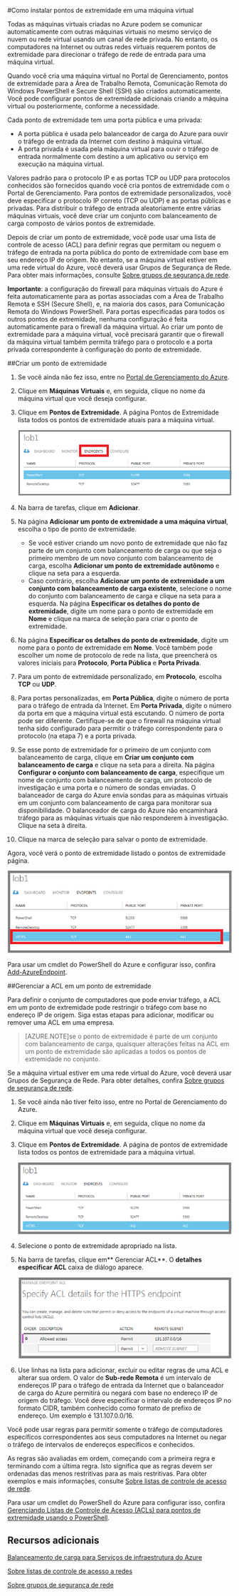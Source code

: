 <properties 
	pageTitle="Configurar pontos de extremidade em uma máquina virtual no Azure" 
	description="Saiba como configurar pontos de extremidade no portal clássico para permitir a comunicação com uma máquina virtual no Azure." 
	services="virtual-machines" 
	documentationCenter="" 
	authors="KBDAzure" 
	manager="timlt" 
	editor=""/>

<tags 
	ms.service="virtual-machines" 
	ms.workload="infrastructure-services" 
	ms.tgt_pltfrm="na" 
	ms.devlang="na" 
	ms.topic="article" 
	ms.date="04/29/2015" 
	ms.author="kathydav"/>

#Como instalar pontos de extremidade em uma máquina virtual

Todas as máquinas virtuais criadas no Azure podem se comunicar automaticamente com outras máquinas virtuais no mesmo serviço de nuvem ou rede virtual usando um canal de rede privada. No entanto, os computadores na Internet ou outras redes virtuais requerem pontos de extremidade para direcionar o tráfego de rede de entrada para uma máquina virtual.

Quando você cria uma máquina virtual no Portal de Gerenciamento, pontos de extremidade para a Área de Trabalho Remota, Comunicação Remota do Windows PowerShell e Secure Shell (SSH) são criados automaticamente. Você pode configurar pontos de extremidade adicionais criando a máquina virtual ou posteriormente, conforme a necessidade.

Cada ponto de extremidade tem uma porta pública e uma privada:

- A porta pública é usada pelo balanceador de carga do Azure para ouvir o tráfego de entrada da Internet com destino à máquina virtual. 
- A porta privada é usada pela máquina virtual para ouvir o tráfego de entrada normalmente com destino a um aplicativo ou serviço em execução na máquina virtual.

Valores padrão para o protocolo IP e as portas TCP ou UDP para protocolos conhecidos são fornecidos quando você cria pontos de extremidade com o Portal de Gerenciamento. Para pontos de extremidade personalizados, você deve especificar o protocolo IP correto (TCP ou UDP) e as portas públicas e privadas. Para distribuir o tráfego de entrada aleatoriamente entre várias máquinas virtuais, você deve criar um conjunto com balanceamento de carga composto de vários pontos de extremidade.

Depois de criar um ponto de extremidade, você pode usar uma lista de controle de acesso (ACL) para definir regras que permitam ou neguem o tráfego de entrada na porta pública do ponto de extremidade com base em seu endereço IP de origem. No entanto, se a máquina virtual estiver em uma rede virtual do Azure, você deverá usar Grupos de Segurança de Rede. Para obter mais informações, consulte [Sobre grupos de segurança de rede](https://msdn.microsoft.com/library/azure/dn848316.aspx).

**Importante**: a configuração do firewall para máquinas virtuais do Azure é feita automaticamente para as portas associadas com a Área de Trabalho Remota e SSH (Secure Shell), e, na maioria dos casos, para Comunicação Remota do Windows PowerShell. Para portas especificadas para todos os outros pontos de extremidade, nenhuma configuração é feita automaticamente para o firewall da máquina virtual. Ao criar um ponto de extremidade para a máquina virtual, você precisará garantir que o firewall da máquina virtual também permita tráfego para o protocolo e a porta privada correspondente à configuração do ponto de extremidade.

##Criar um ponto de extremidade

1.	Se você ainda não fez isso, entre no [Portal de Gerenciamento do Azure](http://manage.windowsazure.com/).
2.	Clique em **Máquinas Virtuais** e, em seguida, clique no nome da máquina virtual que você deseja configurar.
3.	Clique em **Pontos de Extremidade**. A página Pontos de Extremidade lista todos os pontos de extremidade atuais para a máquina virtual.

	![Pontos de extremidade](./media/virtual-machines-set-up-endpoints/endpointswindows.png)
 
4.	Na barra de tarefas, clique em **Adicionar**.
5.	Na página **Adicionar um ponto de extremidade a uma máquina virtual**, escolha o tipo de ponto de extremidade. 

	- Se você estiver criando um novo ponto de extremidade que não faz parte de um conjunto com balanceamento de carga ou que seja o primeiro membro de um novo conjunto com balanceamento de carga, escolha **Adicionar um ponto de extremidade autônomo** e clique na seta para a esquerda.
	- Caso contrário, escolha **Adicionar um ponto de extremidade a um conjunto com balanceamento de carga existente**, selecione o nome do conjunto com balanceamento de carga e clique na seta para a esquerda. Na página **Especificar os detalhes do ponto de extremidade**, digite um nome para o ponto de extremidade em **Nome** e clique na marca de seleção para criar o ponto de extremidade.

6.	Na página **Especificar os detalhes do ponto de extremidade**, digite um nome para o ponto de extremidade em **Nome**. Você também pode escolher um nome de protocolo de rede na lista, que preencherá os valores iniciais para **Protocolo**, **Porta Pública** e **Porta Privada**.
7.	Para um ponto de extremidade personalizado, em **Protocolo**, escolha **TCP** ou **UDP**.
8.	Para portas personalizadas, em **Porta Pública**, digite o número de porta para o tráfego de entrada da Internet. Em **Porta Privada**, digite o número da porta em que a máquina virtual está escutando. O número de porta pode ser diferente. Certifique-se de que o firewall na máquina virtual tenha sido configurado para permitir o tráfego correspondente para o protocolo (na etapa 7) e a porta privada.
9.	Se esse ponto de extremidade for o primeiro de um conjunto com balanceamento de carga, clique em **Criar um conjunto com balanceamento de carga** e clique na seta para a direita. Na página **Configurar o conjunto com balanceamento de carga**, especifique um nome de conjunto com balanceamento de carga, um protocolo de investigação e uma porta e o número de sondas enviadas. O balanceador de carga do Azure envia sondas para as máquinas virtuais em um conjunto com balanceamento de carga para monitorar sua disponibilidade. O balanceador de carga do Azure não encaminhará tráfego para as máquinas virtuais que não responderem à investigação. Clique na seta à direita.
10.	Clique na marca de seleção para salvar o ponto de extremidade.

Agora, você verá o ponto de extremidade listado o pontos de extremidade página.

![Criação de ponto de extremidade com êxito](./media/virtual-machines-set-up-endpoints/endpointwindowsnew.png)
 
Para usar um cmdlet do PowerShell do Azure e configurar isso, confira [Add-AzureEndpoint](https://msdn.microsoft.com/library/azure/dn495300.aspx).

##Gerenciar a ACL em um ponto de extremidade

Para definir o conjunto de computadores que pode enviar tráfego, a ACL em um ponto de extremidade pode restringir o tráfego com base no endereço IP de origem. Siga estas etapas para adicionar, modificar ou remover uma ACL em uma empresa.

> [AZURE.NOTE]se o ponto de extremidade é parte de um conjunto com balanceamento de carga, quaisquer alterações feitas na ACL em um ponto de extremidade são aplicadas a todos os pontos de extremidade no conjunto.

Se a máquina virtual estiver em uma rede virtual do Azure, você deverá usar Grupos de Segurança de Rede. Para obter detalhes, confira [Sobre grupos de segurança de rede](https://msdn.microsoft.com/library/azure/dn848316.aspx).


1.	Se você ainda não tiver feito isso, entre no Portal de Gerenciamento do Azure.
2.	Clique em **Máquinas Virtuais** e, em seguida, clique no nome da máquina virtual que você deseja configurar.
3.	Clique em **Pontos de Extremidade**. A página de pontos de extremidade lista todos os pontos de extremidade para a máquina virtual.

    ![Lista ACL](./media/virtual-machines-set-up-endpoints/EndpointsShowsDefaultEndpointsForVM.png)
 
4.	Selecione o ponto de extremidade apropriado na lista.
5.	Na barra de tarefas, clique em** Gerenciar ACL**. O **detalhes especificar ACL** caixa de diálogo aparece.

    ![Especifique os detalhes da ACL](./media/virtual-machines-set-up-endpoints/EndpointACLdetails.png)
 
6.	Use linhas na lista para adicionar, excluir ou editar regras de uma ACL e alterar sua ordem. O valor de **Sub-rede Remota** é um intervalo de endereços IP para o tráfego de entrada da Internet que o balanceador de carga do Azure permitirá ou negará com base no endereço IP de origem do tráfego. Você deve especificar o intervalo de endereços IP no formato CIDR, também conhecido como formato de prefixo de endereço. Um exemplo é 131.107.0.0/16.

Você pode usar regras para permitir somente o tráfego de computadores específicos correspondentes aos seus computadores na Internet ou negar o tráfego de intervalos de endereços específicos e conhecidos.

As regras são avaliadas em ordem, começando com a primeira regra e terminando com a última regra. Isto significa que as regras devem ser ordenadas das menos restritivas para as mais restritivas. Para obter exemplos e mais informações, consulte [Sobre listas de controle de acesso de rede](http://go.microsoft.com/fwlink/p/?linkid=303816).

Para usar um cmdlet do PowerShell do Azure para configurar isso, confira [Gerenciando Listas de Controle de Acesso (ACLs) para pontos de extremidade usando o PowerShell](https://msdn.microsoft.com/library/azure/dn376543.aspx).

## Recursos adicionais

[Balanceamento de carga para Serviços de infraestrutura do Azure](virtual-machines-load-balance.md)

[Sobre listas de controle de acesso a redes](http://go.microsoft.com/fwlink/p/?linkid=303816)

[Sobre grupos de segurança de rede](https://msdn.microsoft.com/library/azure/dn848316.aspx)

<!---HONumber=58--> 